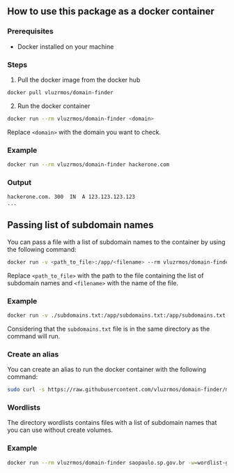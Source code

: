 <!-- Tell how to use this package as a docker container -->

## How to use this package as a docker container

### Prerequisites
- Docker installed on your machine

### Steps
1. Pull the docker image from the docker hub
```bash
docker pull vluzrmos/domain-finder
```

2. Run the docker container
```bash
docker run --rm vluzrmos/domain-finder <domain>
```

Replace `<domain>` with the domain you want to check.

### Example
```bash
docker run --rm vluzrmos/domain-finder hackerone.com
```

### Output
```bash
hackerone.com. 300  IN  A 123.123.123.123
...
```

## Passing list of subdomain names
You can pass a file with a list of subdomain names to the container by using the following command:
```bash
docker run -v <path_to_file>:/app/<filename> --rm vluzrmos/domain-finder <domain> -w=<filename>
```

Replace `<path_to_file>` with the path to the file containing the list of subdomain names and `<filename>` with the name of the file.

### Example
```bash
docker run -v ./subdomains.txt:/app/subdomains.txt:/app/subdomains.txt --rm vluzrmos/domain-finder hackerone.com -w=subdomains.txt
```

Considering that the `subdomains.txt` file is in the same directory as the command will run.


### Create an alias
You can create an alias to run the docker container with the following command:
```bash
sudo curl -s https://raw.githubusercontent.com/vluzrmos/domain-finder/main/run.sh -o /usr/local/bin/domain-finder && sudo chmod +x /usr/local/bin/domain-finder
```

### Wordlists
The directory wordlists contains files with a list of subdomain names that you can use without create volumes.

### Example
```bash
docker run --rm vluzrmos/domain-finder saopaulo.sp.gov.br -w=wordlist-gov.br.txt
```